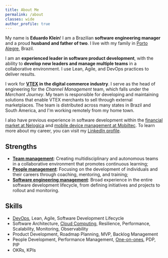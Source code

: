 ```yaml
---
title: About Me
permalink: /about
classes: wide
author_profile: true
---
```


My name is **Eduardo Klein**! I am a Brazilian **software engineering manager** and a proud **husband and father of two**. I live with my family in [Porto Alegre](https://en.wikipedia.org/wiki/Porto_Alegre), Brazil.

I am an **experienced leader in software product development**, with the ability to **develop new leaders and manage multiple teams** in a collaborative environment. I use Lean, Agile, and DevOps practices to deliver results.

I work for **[VTEX](/about/vtex) in the digital commerce industry**. I serve as the head of engineering for the *Channel Management* team, which falls under the *Merchant Journey*. My team is responsible for developing and maintaining solutions that enable VTEX merchants to sell through external marketplaces. The team is distributed across many states in Brazil and South America, and I'm working remotely from my home town.

I also have previous experience in software development within the [financial market at Nelogica](/about/nelogica) and [mobile device management at Mobiltec](http://www.mobiltec.com.br). To learn more about my career, you can visit my [LinkedIn profile](https://www.linkedin.com/in/eduardopklein).

## Strengths

- **[Team management](/mgmt/team)**: Creating multidisciplinary and autonomous teams in a collaborative environment that promotes continuous learning;
- **[People management](/mgmt/people/)**: Focusing on the development of individuals and their careers through coaching, mentoring, and training;
- **[Software engineering management](/mgmt/swe/)**: Broad experience in the entire software development lifecycle, from defining initiatives and projects to rollout and monitoring.

## Skills

- [DevOps](/swe/devops), Lean, Agile, Software Development Lifecycle
- Software Architecture, [Cloud Computing](swe/cloud-computing), Resilience, Performance, Scalability, Monitoring, Observability
- Product Development, Roadmap Planning, MVP, Backlog Management
- People Development, Performance Management, [One-on-ones](/mgmt/people/one-on-ones), PDP, PIP
- OKRs, KPIs